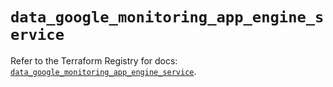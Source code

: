 # `data_google_monitoring_app_engine_service`

Refer to the Terraform Registry for docs: [`data_google_monitoring_app_engine_service`](https://registry.terraform.io/providers/hashicorp/google/6.18.0/docs/data-sources/monitoring_app_engine_service).
